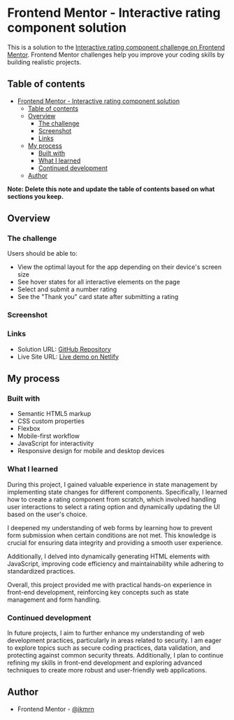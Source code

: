 # Frontend Mentor - Interactive rating component solution

This is a solution to the [Interactive rating component challenge on Frontend Mentor](https://www.frontendmentor.io/challenges/interactive-rating-component-koxpeBUmI). Frontend Mentor challenges help you improve your coding skills by building realistic projects.

## Table of contents

- [Frontend Mentor - Interactive rating component solution](#frontend-mentor---interactive-rating-component-solution)
  - [Table of contents](#table-of-contents)
  - [Overview](#overview)
    - [The challenge](#the-challenge)
    - [Screenshot](#screenshot)
    - [Links](#links)
  - [My process](#my-process)
    - [Built with](#built-with)
    - [What I learned](#what-i-learned)
    - [Continued development](#continued-development)
  - [Author](#author)

**Note: Delete this note and update the table of contents based on what sections you keep.**

## Overview

### The challenge

Users should be able to:

- View the optimal layout for the app depending on their device's screen size
- See hover states for all interactive elements on the page
- Select and submit a number rating
- See the "Thank you" card state after submitting a rating

### Screenshot

### Links

- Solution URL: [GitHub Repository](https://github.com/ikmrn/frontend-challenges/tree/interactive-rating-component)
- Live Site URL: [Live demo on Netlify](https://ikmrn-interactive-rating.netlify.app/)

## My process

### Built with

- Semantic HTML5 markup
- CSS custom properties
- Flexbox
- Mobile-first workflow
- JavaScript for interactivity
- Responsive design for mobile and desktop devices

### What I learned

During this project, I gained valuable experience in state management by implementing state changes for different components. Specifically, I learned how to create a rating component from scratch, which involved handling user interactions to select a rating option and dynamically updating the UI based on the user's choice.

I deepened my understanding of web forms by learning how to prevent form submission when certain conditions are not met. This knowledge is crucial for ensuring data integrity and providing a smooth user experience.

Additionally, I delved into dynamically generating HTML elements with JavaScript, improving code efficiency and maintainability while adhering to standardized practices.

Overall, this project provided me with practical hands-on experience in front-end development, reinforcing key concepts such as state management and form handling.

### Continued development

In future projects, I aim to further enhance my understanding of web development practices, particularly in areas related to security. I am eager to explore topics such as secure coding practices, data validation, and protecting against common security threats. Additionally, I plan to continue refining my skills in front-end development and exploring advanced techniques to create more robust and user-friendly web applications.

## Author

- Frontend Mentor - [@ikmrn](https://www.frontendmentor.io/profile/ikmrn)
